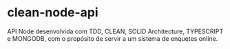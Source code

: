# clean-node-api
API Node desenvolvida com TDD, CLEAN, SOLID Architecture, TYPESCRIPT e MONGODB, com o propósito de servir a um sistema de enquetes online.
